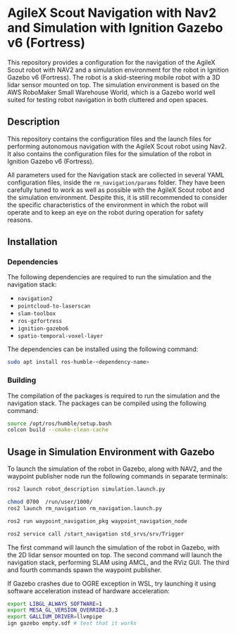 # AgileX Scout Navigation with Nav2 and Simulation with Ignition Gazebo v6 (Fortress)

This repository provides a configuration for the navigation of the AgileX Scout robot with NAV2 and a 
simulation environment for the robot in Ignition Gazebo v6 (Fortress). The robot is a skid-steering mobile robot
with a 3D lidar sensor mounted on top. The simulation environment is based on the AWS RoboMaker Small Warehouse World,
which is a Gazebo world well suited for testing robot navigation in both cluttered and open spaces.

## Description

This repository contains the configuration files and the launch files for performing autonomous navigation with
the AgileX Scout robot using Nav2. It also contains the configuration files for the simulation of the robot in Ignition Gazebo v6 (Fortress).

All parameters used for the Navigation stack are collected in several YAML configuration files, inside the `rm_navigation/params` folder.
They have been carefully tuned to work as well as possible with the AgileX Scout robot and the simulation environment.
Despite this, it is still recommended to consider the specific characteristics of the environment in which the robot will operate
and to keep an eye on the robot during operation for safety reasons.

## Installation

### Dependencies

The following dependencies are required to run the simulation and the navigation stack:
- `navigation2`
- `pointcloud-to-laserscan`
- `slam-toolbox`
- `ros-gzfortress`
- `ignition-gazebo6`
- `spatio-temporal-voxel-layer`

The dependencies can be installed using the following command:

```bash
sudo apt install ros-humble-<dependency-name>
```

### Building

The compilation of the packages is required to run the simulation and the navigation stack. The packages can be compiled 
using the following command:

```bash
source /opt/ros/humble/setup.bash
colcon build --cmake-clean-cache
```

## Usage in Simulation Environment with Gazebo

To launch the simulation of the robot in Gazebo, along with NAV2, and the waypoint publisher node run the following commands in separate terminals:

```bash
ros2 launch robot_description simulation.launch.py
```

```bash
chmod 0700  /run/user/1000/
ros2 launch rm_navigation rm_navigation.launch.py
```

```bash
ros2 run waypoint_navigation_pkg waypoint_navigation_node
```

```bash
ros2 service call /start_navigation std_srvs/srv/Trigger
```

The first command will launch the simulation of the robot in Gazebo, with the 2D lidar sensor mounted on top.
The second command will launch the navigation stack, performing SLAM using AMCL, and the RViz GUI.
The third and fourth commands spawn the waypoint publisher.

If Gazebo crashes due to OGRE exception in WSL, try launching it using software acceleration instead of hardware acceleration:
```bash
export LIBGL_ALWAYS_SOFTWARE=1
export MESA_GL_VERSION_OVERRIDE=3.3
export GALLIUM_DRIVER=llvmpipe
ign gazebo empty.sdf # test that it works
```
